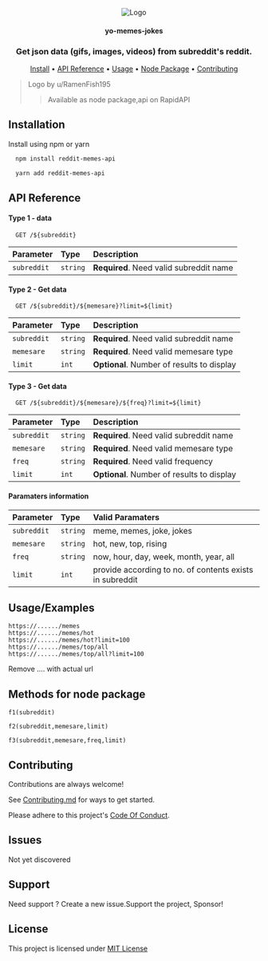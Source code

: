 <p align="center">
  <img alt="Logo" src="https://i.redd.it/9p9stjv9sfa51.png">
  <p align="center">
    <h4 align="center">yo-memes-jokes</h4>
    <h3 align="center"><b>Get json data (gifs, images, videos) from subreddit's reddit.</b></h3>
  </p>
  <p align="center"><a href="#installation">Install</a> • <a href="#api-reference">API Reference</a> • <a href="#usageexamples">Usage</a> • <a href="#methods-for-node-package">Node Package</a> • <a href="#contributing">Contributing</a></p>
</p>

> Logo by u/RamenFish195
>> Available as node package,api on RapidAPI

## Installation

Install using npm or yarn

```bash
  npm install reddit-memes-api

  yarn add reddit-memes-api
```

## API Reference

#### Type 1 - data

```http
  GET /${subreddit}
```

| Parameter   | Type     | Description                             |
| :---------- | :------- | :-------------------------------------- |
| `subreddit` | `string` | **Required**. Need valid subreddit name |

#### Type 2 - Get data

```http
  GET /${subreddit}/${memesare}?limit=${limit}
```

| Parameter   | Type     | Description                                |
| :---------- | :------- | :----------------------------------------- |
| `subreddit` | `string` | **Required**. Need valid subreddit name    |
| `memesare`  | `string` | **Required**. Need valid memesare type     |
| `limit`     | `int`    | **Optional**. Number of results to display |

#### Type 3 - Get data

```http
  GET /${subreddit}/${memesare}/${freq}?limit=${limit}
```

| Parameter   | Type     | Description                                |
| :---------- | :------- | :----------------------------------------- |
| `subreddit` | `string` | **Required**. Need valid subreddit name    |
| `memesare`  | `string` | **Required**. Need valid memesare type     |
| `freq`      | `string` | **Required**. Need valid frequency         |
| `limit`     | `int`    | **Optional**. Number of results to display |

#### Paramaters information

| Parameter   | Type     | Valid Paramaters                                         |
| :---------- | :------- | :------------------------------------------------------- |
| `subreddit` | `string` | meme, memes, joke, jokes                                 |
| `memesare`  | `string` | hot, new, top, rising                                    |
| `freq`      | `string` | now, hour, day, week, month, year, all                   |
| `limit`     | `int`    | provide according to no. of contents exists in subreddit |

## Usage/Examples

```http
https://....../memes
https://....../memes/hot
https://....../memes/hot?limit=100
https://....../memes/top/all
https://....../memes/top/all?limit=100
```

Remove .... with actual url

## Methods for node package

```
f1(subreddit)

f2(subreddit,memesare,limit)

f3(subreddit,memesare,freq,limit)
```

## Contributing

Contributions are always welcome!

See [Contributing.md](https://github.com/jayantur13/yo-memes-jokes/blob/master/CONTRIBUTING.md) for ways to get started.

Please adhere to this project's [Code Of Conduct](https://github.com/jayantur13/yo-memes-jokes/blob/master/CODE_OF_CONDUCT.md).

## Issues

Not yet discovered

## Support

Need support ? Create a new issue.Support the project, Sponsor!

## License

This project is licensed under [MIT License](https://github.com/jayantur13/yo-memes-jokes/blob/master/LICENSE)
